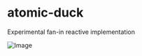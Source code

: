 # atomic-duck
Experimental fan-in reactive implementation

![Image](https://github.com/user-attachments/assets/112f03dd-d86f-4f55-a059-232b62a09e6a)

